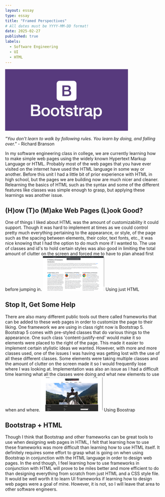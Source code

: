 ```yaml
---
layout: essay
type: essay
title: "Framed Perspectives"
# All dates must be YYYY-MM-DD format!
date: 2025-02-27
published: true
labels:
  - Software Engineering
  - UI
  - HTML
---
```


<img width="400px" class="rounded float-start pe-4" src="../img/frameworks/bootstrap.jpg">

*"You don't learn to walk by following rules. You learn by doing, and falling over."* - Richard Branson

In my software engineering class in college, we are currently learning how to make simple web pages using the widely known Hypertext Markup Language or HTML. Probably most of the web pages that you have ever visited on the internet have used the HTML language in some way or another. Before this unit I had a little bit of prior experience with HTML in high school, but the pages we are building now are much nicer and cleaner. Relearning the basics of HTML such as the syntax and some of the different features like classes was simple enough to grasp, but applying these learnings was another issue.

## (H)ow (T)o (M)ake Web Pages (L)ook Good?

One of things I liked about HTML was the amount of customizability it could support. Though it was hard to implement at times as we could control pretty much everything pertaining to the appearance, or style, of the page such as the spacing between elements, their color, text fonts, etc., it was nice knowing that I had the option to do much more if I wanted to. The use of classes and id's to hold certain styles was also good in limiting the total amount of clutter on the screen and forced me to have to plan ahead first before jumping in.
<img width="200px" class="rounded float-start pe-4" src="../img/frameworks/nobootstrap.png">
Using just HTML

## Stop It, Get Some Help

There are also many different public tools out there called frameworks that can be added to these web pages in order to customize the page to their liking. One framework we are using in class right now is Bootstrap 5. Bootstrap 5 comes with pre-styled classes that do various things to the appearance. One such class 'content-justify-end' would make it so elements were placed to the right of the page. This made it easier to implement certain stylistic ideas we wanted. However, with more and more classes used, one of the issues I was having was getting lost with the use of all these different classes. Some elements were taking multiple classes and the amount of clutter on the screen made it so I would frequently lose where I was looking at. Implementation was also an issue as I had a difficult time learning what all the classes were doing and what new elements to use when and where.
<img width="200px" class="rounded float-start pe-4" src="../img/frameworks/wbootstrap.png">
Using Boostrap

## Bootstrap + HTML

Though I think that Bootstrap and other frameworks can be great tools to use when designing web pages in HTML, I felt that learning how to use these frameworks was more difficult than learning how to use HTML itself. It definitely requires some effort to grasp what is going on when using Bootstrap in conjunction with the HTML language in order to design web pages. In the end though, I feel learning how to use frameworks in conjunction with HTML will prove to be miles better and more efficient to do than designing everything from scratch from just HTML and a CSS style file. It would be well worth it to learn UI frameworks if learning how to design web pages were a goal of mine. However, it is not, so I will leave that area to other software engineers.

